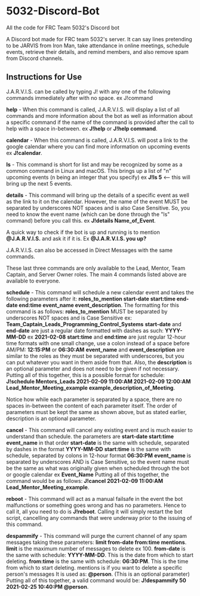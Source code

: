 # 5032-Discord-Bot
All the code for FRC Team 5032's Discord bot

A Discord bot made for FRC team 5032's server. It can say lines pretending to be JARVIS from Iron Man, take attendance in online meetings, schedule events, retrieve their details, and remind members, and also remove spam from Discord channels.

## Instructions for Use

J.A.R.V.I.S. can be called by typing J! with any one of the following commands immediately after with no space. ex J!command

**help** - When this command is called, J.A.R.V.I.S. will display a list of all commands and more information about the bot as well as information about a specific command if the name of the command is provided after the call to help with a space in-between. ex **J!help** or **J!help command**.

**calendar** - When this command is called, J.A.R.V.I.S. will post a link to the google calendar where you can find more information on upcoming events ex **J!calendar**.

**ls** - This command is short for list and may be recognized by some as a common command in Linux and macOS. This brings up a list of "n" upcoming events (n being an integer that you specify) ex **J!ls 5** <-- this will bring up the next 5 events.

**details** - This command will bring up the details of a specific event as well as the link to it on the calendar. However, the name of the event MUST be separated by underscores NOT spaces and is also Case Sensitive. So, you need to know the event name (which can be done through the "ls" command) before you call this. ex **J!details Name_of_Event**.

A quick way to check if the bot is up and running is to mention **@J.A.R.V.I.S.** and ask it if it is. Ex **@J.A.R.V.I.S. you up?**

J.A.R.V.I.S. can also be accessed in Direct Messages with the same commands.

These last three commands are only available to the Lead, Mentor, Team Captain, and Server Owner roles. The main 4 commands listed above are available to everyone.

**schedule** - This command will schedule a new calendar event and takes the following parameters after it: **roles_to_mention start-date start:time end-date end:time event_name event_description**. The formatting for this command is as follows: **roles_to_mention** MUST be separated by underscores NOT spaces and is Case Sensitive ex: **Team_Captain_Leads_Programming_Control_Systems**
**start-date** and **end-date** are just a regular date formatted with dashes as such: **YYYY-MM-DD** ex **2021-02-08**
**start:time** and **end:time** are just regular 12-hour time formats with one small change, use a colon instead of a space before AM/PM: **12:15:PM** or **06:30:AM**
**event_name** and **event_description** are similar to the roles as they must be separated with underscores, but you can put whatever you want in them aside from that. Also, the **description** is an optional parameter and does not need to be given if not necessary.
Putting all of this together, this is a possible format for schedule: **J!schedule Mentors_Leads 2021-02-09 11:00:AM 2021-02-09 12:00:AM Lead_Mentor_Meeting_example example_description_of_Meeting**.

Notice how while each parameter is separated by a space, there are no spaces in-between the content of each parameter itself. The order of parameters must be kept the same as shown above, but as stated earlier, description is an optional parameter.

**cancel** - This command will cancel any existing event and is much easier to understand than schedule. the parameters are **start-date start:time event_name** in that order
**start-date** is the same with schedule, separated by dashes in the format **YYYY-MM-DD**
**start:time** is the same with schedule, separated by colons in 12-hour format **06:30:PM**
**event_name** is separated by underscores AND is Case Sensitive, so the event name must be the same as what was originally given when scheduled through the bot or google calendar ex **Event_Name**
Putting all of this together, the command would be as follows: **J!cancel 2021-02-09 11:00:AM Lead_Mentor_Meeting_example**.

**reboot** - This command will act as a manual failsafe in the event the bot malfunctions or something goes wrong and has no parameters. Hence to call it, all you need to do is **J!reboot**. Calling it will simply restart the bot script, cancelling any commands that were underway prior to the issuing of this command.

**despammify** - This command will purge the current channel of any spam messages taking these parameters: **limit from-date from:time mentions**.
**limit** is the maximum number of messages to delete ex 100.
**from-date** is the same with schedule: **YYYY-MM-DD**. This is the date from which to start deleting.
**from:time** is the same with schedule: **06:30:PM**. This is the time from which to start deleting.
mentions is if you want to delete a specific person's messages It is used as: **@person**. (This is an optional parameter)
Putting all of this together, a valid command would be: **J!despammify 50 2021-02-25 10:40:PM @person**.
